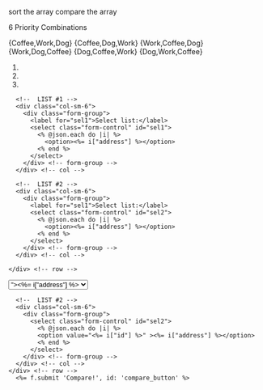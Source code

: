 sort the array
compare the array






6 Priority Combinations

{Coffee,Work,Dog}
{Coffee,Dog,Work}
{Work,Coffee,Dog}
{Work,Dog,Coffee}
{Dog,Coffee,Work}
{Dog,Work,Coffee}

1.
2.
3.


<section>
  <div class="container">
    <div class="row">

      <!--  LIST #1 -->
      <div class="col-sm-6">
        <div class="form-group">
          <label for="sel1">Select list:</label>
          <select class="form-control" id="sel1">
            <% @json.each do |i| %>
              <option><%= i["address"] %></option>
            <% end %>
          </select>
        </div> <!-- form-group -->
      </div> <!-- col -->

      <!--  LIST #2 -->
      <div class="col-sm-6">
        <div class="form-group">
          <label for="sel1">Select list:</label>
          <select class="form-control" id="sel2">
            <% @json.each do |i| %>
              <option><%= i["address"] %></option>
            <% end %>
          </select>
        </div> <!-- form-group -->
      </div> <!-- col -->

    </div> <!-- row -->
  </div>

</section>








<section>
  <div class="container">
    <div class="row">
      <!--  LIST #1 -->
      <div class="col-sm-6">
        <div class="form-group">
          <select class="form-control" id="sel1">
            <% @json.each do |i| %>
            <option value="<%= i["id"] %>"><%= i["address"] %></option>
            <% end %>
          </select>
        </div> <!-- form-group -->
      </div> <!-- col -->

      <!--  LIST #2 -->
      <div class="col-sm-6">
        <div class="form-group">
          <select class="form-control" id="sel2">
            <% @json.each do |i| %>
            <option value="<%= i["id"] %>" ><%= i["address"] %></option>
            <% end %>
          </select>
        </div> <!-- form-group -->
      </div> <!-- col -->
    </div> <!-- row -->
      <%= f.submit 'Compare!', id: 'compare_button' %>
  </div>
</section>
